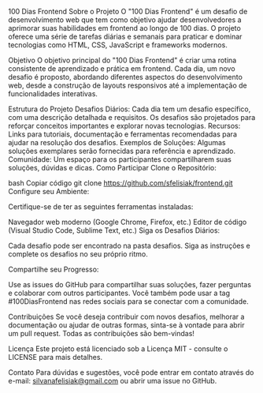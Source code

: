 100 Dias Frontend
Sobre o Projeto
O "100 Dias Frontend" é um desafio de desenvolvimento web que tem como objetivo ajudar desenvolvedores a aprimorar suas habilidades em frontend ao longo de 100 dias. O projeto oferece uma série de tarefas diárias e semanais para praticar e dominar tecnologias como HTML, CSS, JavaScript e frameworks modernos.

Objetivo
O objetivo principal do "100 Dias Frontend" é criar uma rotina consistente de aprendizado e prática em frontend. Cada dia, um novo desafio é proposto, abordando diferentes aspectos do desenvolvimento web, desde a construção de layouts responsivos até a implementação de funcionalidades interativas.

Estrutura do Projeto
Desafios Diários: Cada dia tem um desafio específico, com uma descrição detalhada e requisitos. Os desafios são projetados para reforçar conceitos importantes e explorar novas tecnologias.
Recursos: Links para tutoriais, documentação e ferramentas recomendadas para ajudar na resolução dos desafios.
Exemplos de Soluções: Algumas soluções exemplares serão fornecidas para referência e aprendizado.
Comunidade: Um espaço para os participantes compartilharem suas soluções, dúvidas e dicas.
Como Participar
Clone o Repositório:

bash
Copiar código
git clone https://github.com/sfelisiak/frontend.git
Configure seu Ambiente:

Certifique-se de ter as seguintes ferramentas instaladas:

Navegador web moderno (Google Chrome, Firefox, etc.)
Editor de código (Visual Studio Code, Sublime Text, etc.)
Siga os Desafios Diários:

Cada desafio pode ser encontrado na pasta desafios. Siga as instruções e complete os desafios no seu próprio ritmo.

Compartilhe seu Progresso:

Use as issues do GitHub para compartilhar suas soluções, fazer perguntas e colaborar com outros participantes. Você também pode usar a tag #100DiasFrontend nas redes sociais para se conectar com a comunidade.

Contribuições
Se você deseja contribuir com novos desafios, melhorar a documentação ou ajudar de outras formas, sinta-se à vontade para abrir um pull request. Todas as contribuições são bem-vindas!

Licença
Este projeto está licenciado sob a Licença MIT - consulte o LICENSE para mais detalhes.

Contato
Para dúvidas e sugestões, você pode entrar em contato através do e-mail: silvanafelisiak@gmail.com  ou abrir uma issue no GitHub.

